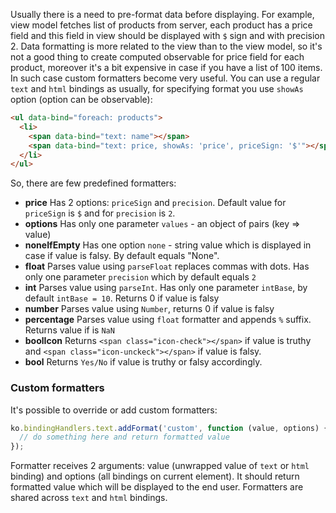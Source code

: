Usually there is a need to pre-format data before displaying. For example, view model fetches list of products from server, each product has a price field and this field in view should be displayed with `$` sign and with precision 2.
Data formatting is more related to the view than to the view model, so it's not a good thing to create computed observable for price field for each product, moreover it's a bit expensive in case if you have a list of 100 items.
In such case custom formatters become very useful.  You can use a regular `text` and `html` bindings as usually, for specifying format you use `showAs` option (option can be observable):
```html
<ul data-bind="foreach: products">
  <li>
    <span data-bind="text: name"></span>
    <span data-bind="text: price, showAs: 'price', priceSign: '$'"></span>
  </li>
</ul>
```

So, there are few predefined formatters:
* **price**
  Has 2 options: `priceSign` and `precision`. Default value for `priceSign` is `$` and for `precision` is `2`.
* **options**
  Has only one parameter `values` - an object of pairs (key => value)
* **noneIfEmpty**
  Has one option `none` - string value which is displayed in case if value is falsy. By default equals "None".
* **float**
  Parses value using `parseFloat` replaces commas with dots. Has only one parameter `precision` which by default equals `2`
* **int**
  Parses value using `parseInt`. Has only one parameter `intBase`, by default `intBase = 10`. Returns 0 if value is falsy
* **number**
  Parses value using `Number`, returns 0 if value is falsy
* **percentage**
  Parses value using `float` formatter and appends `%` suffix. Returns value if is `NaN`
* **boolIcon**
  Returns `<span class="icon-check"></span>` if value is truthy and `<span class="icon-unckeck"></span>` if value is falsy.
* **bool**
  Returns `Yes/No` if value is truthy or falsy accordingly.

### Custom formatters

It's possible to override or add custom formatters:
```js
ko.bindingHandlers.text.addFormat('custom', function (value, options) {
  // do something here and return formatted value
});
```
Formatter receives 2 arguments: value (unwrapped value of `text` or `html` binding) and options (all bindings on current element). It should return formatted value which will be displayed to the end user. Formatters are shared across `text` and `html` bindings.